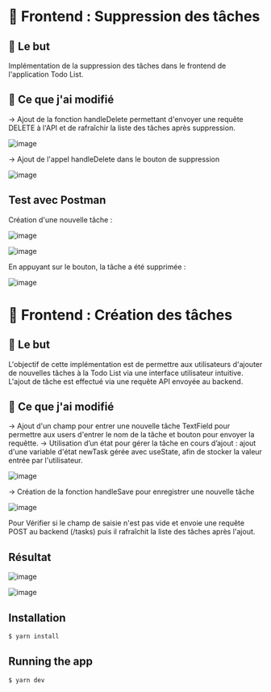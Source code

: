 # 📌 Frontend : Suppression des tâches 

## 🎯 Le but 

Implémentation de la suppression des tâches dans le frontend de l'application Todo List.

## 📌 Ce que j'ai modifié

-> Ajout de la fonction handleDelete permettant d'envoyer une requête DELETE à l'API et de rafraîchir la liste des tâches après suppression.

![image](https://github.com/user-attachments/assets/ea277652-604f-4ff7-aa58-a46f60a65c50)

-> Ajout de l'appel handleDelete dans le bouton de suppression 

![image](https://github.com/user-attachments/assets/092a3aed-d2d5-460c-994d-f4200c4bdcfa)

## Test avec Postman 

Création d'une nouvelle tâche : 

![image](https://github.com/user-attachments/assets/d1d9b720-676e-45a4-b008-5a44579310e4)

![image](https://github.com/user-attachments/assets/f2356899-8c12-4fae-b252-5ab8c289f650)

En appuyant sur le bouton, la tâche a été supprimée : 

![image](https://github.com/user-attachments/assets/6ba3524e-f797-4ba0-b3c2-62d28213effe)

# 📌 Frontend : Création des tâches 

## 🎯 Le but

L'objectif de cette implémentation est de permettre aux utilisateurs d'ajouter de nouvelles tâches à la Todo List via une interface utilisateur intuitive. L'ajout de tâche est effectué via une requête API envoyée au backend.

## 📌 Ce que j'ai modifié

-> Ajout d'un champ pour entrer une nouvelle tâche TextField pour permettre aux users d'entrer le nom de la tâche et bouton pour envoyer la requêtte.
-> Utilisation d’un état pour gérer la tâche en cours d’ajout : ajout d'une variable d'état newTask gérée avec useState, afin de stocker la valeur entrée par l'utilisateur.

![image](https://github.com/user-attachments/assets/05900e27-16ce-47ab-925d-cce32e1ef27b)

-> Création de la fonction handleSave pour enregistrer une nouvelle tâche

![image](https://github.com/user-attachments/assets/d84fa680-64bb-46af-8ef7-ecabac44ea58)

 Pour Vérifier si le champ de saisie n'est pas vide et envoie une requête POST au backend (/tasks) puis il rafraîchit la liste des tâches après l'ajout.

 
## Résultat 

![image](https://github.com/user-attachments/assets/6c548fed-3652-42fa-b109-fc7488240b11)

![image](https://github.com/user-attachments/assets/09fdfd02-ccdd-4849-bb3f-470b9a2d58ab)


## Installation

```bash
$ yarn install
```

## Running the app

```bash
$ yarn dev
```















